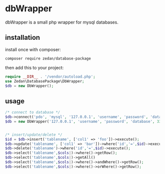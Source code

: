 # dbWrapper

dbWrapper is a small php wrapper for mysql databases.

## installation

install once with composer:

```
composer require zedan/database-package
```

then add this to your project:

```php
require __DIR__ . '/vendor/autoload.php';
use Zedan\DatabasePackage\DbWrapper;
$db = new DbWrapper();
```

## usage

```php
/* connect to database */
$db->connect('pdo', 'mysql', '127.0.0.1', 'username', 'password', 'database', 3306);
$db = new DbWrapper('127.0.0.1', 'username', 'password', 'database', 3306);


/* insert/update/delete */
$id = $db->insert('tablename', ['col1' => 'foo'])->execute();
$db->update('tablename', ['col1' => 'bar'])->where('id','=',$id)->execute();
$db->delete('tablename')->where('id','=',$id)->execute();
$db->select('tablename',$cols|)->where()->getRow();
$db->select('tablename',$cols|)->getAll()
$db->select('tablename',$cols|)->where()->andWhere()->getRow();
$db->select('tablename',$cols|)->where()->orWhere()->getRow();
```
